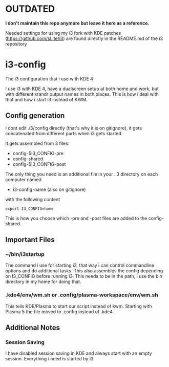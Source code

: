 # **OUTDATED**

**I don't maintain this repo anymore but leave it here as a reference.**

Needed settings for using my i3 fork with KDE patches (https://github.com/sLite/i3) are found directly in the README.md of the i3 repository

# i3-config

The i3 configuration that i use with KDE 4

I use i3 with KDE 4, have a dualscreen setup at both home and work, but with different xrandr output names in both places. This is how i deal with that and how i start i3 instead of KWM.


## Config generation

I dont edit .i3/config directly (that's why it is on gitignore), it gets concatenated from different parts when i3 gets started.

It gets assembled from 3 files:

* config-$I3_CONFIG-pre
* config-shared
* config-$I3_CONFIG-post

The only thing you need is an additional file in your .i3 directory on each computer named

* i3-config-name (also on gitignore)

with the following content

	export I3_CONFIG=home

This is how you choose which -pre and -post files are added to the config-shared.


## Important Files

### ~/bin/i3startup

The command i use for starting i3, that way i can control commandline options and do additional tasks.
This also assembles the config depending on I3_CONFIG before running i3.
This needs to be in the path, i use the bin directory in my home for doing that.

### .kde4/env/wm.sh or .config/plasma-workspace/env/wm.sh

This tells KDE/Plasma to start our script instead of kwm.
Starting with Plasma 5 the file moved to .config instead of .kde4


## Additional Notes

### Session Saving

I have disabled session saving in KDE and always start with an empty session.
Everything i need is started by i3.

